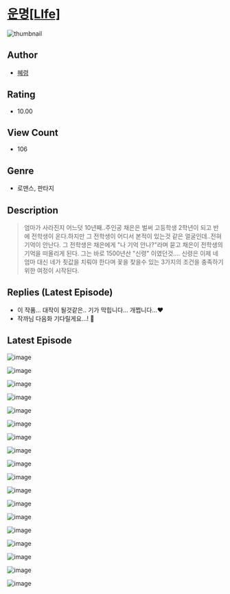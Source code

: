 # [운명[LIfe]](https://comic.naver.com/challenge/list?titleId=810616)
![thumbnail](https://image-comic.pstatic.net/user_contents_data/challenge_comic/2023/05/24/358549/upload_4135493262802957620_480x623.jpeg)

## Author
- [혜령](https://comic.naver.com/artistTitle?id=358549)

## Rating
- 10.00

## View Count
- 106

## Genre
- 로맨스, 판타지

## Description
> 엄마가 사라진지 어느덧 10년째..주인공 채은은 벌써 고등학생 2학년이 되고 반에 전학생이 온다.하지만 그 전학생이 어디서 본적이 있는것 같은 얼굴인데..전혀 기억이 안난다. 그 전학생은 채은에게 "나 기억 안나?"라며 묻고 채은이 전학생의 기억을 떠올리게 된다. 그는 바로 1500년산 "신령" 이였던것.... 신령은 이제 네 엄마 대신 네가 죗값을 치뤄야 한다며 꽃을 찾을수 있는 3가지의 조건을 충족하기 위한 여정이 시작된다.

## Replies (Latest Episode)
- 이 작품... 대작이 될것같은.. 기가 막힙니다... 개쩝니다...❤️
- 작까님 다음화 기다릴게요...! 🤍

## Latest Episode
![image](https://image-comic.pstatic.net/user_contents_data/challenge_comic/2023/05/25/358549/upload_3846695543701135664.jpeg)

![image](https://image-comic.pstatic.net/user_contents_data/challenge_comic/2023/05/25/358549/upload_3544722362299070517.jpeg)

![image](https://image-comic.pstatic.net/user_contents_data/challenge_comic/2023/05/25/358549/upload_3904955545922252900.jpeg)

![image](https://image-comic.pstatic.net/user_contents_data/challenge_comic/2023/05/25/358549/upload_3616453380008850273.jpeg)

![image](https://image-comic.pstatic.net/user_contents_data/challenge_comic/2023/05/25/358549/upload_3990523728472859959.jpeg)

![image](https://image-comic.pstatic.net/user_contents_data/challenge_comic/2023/05/25/358549/upload_4134978666393383014.jpeg)

![image](https://image-comic.pstatic.net/user_contents_data/challenge_comic/2023/05/25/358549/upload_4050487812034998579.jpeg)

![image](https://image-comic.pstatic.net/user_contents_data/challenge_comic/2023/05/25/358549/upload_3761975982411755571.jpeg)

![image](https://image-comic.pstatic.net/user_contents_data/challenge_comic/2023/05/25/358549/upload_3834868079136039986.jpeg)

![image](https://image-comic.pstatic.net/user_contents_data/challenge_comic/2023/05/25/358549/upload_3546083746672501603.jpeg)

![image](https://image-comic.pstatic.net/user_contents_data/challenge_comic/2023/05/25/358549/upload_7293075342458171746.jpeg)

![image](https://image-comic.pstatic.net/user_contents_data/challenge_comic/2023/05/25/358549/upload_7305455839122503993.jpeg)

![image](https://image-comic.pstatic.net/user_contents_data/challenge_comic/2023/05/25/358549/upload_7162521530866545458.jpeg)

![image](https://image-comic.pstatic.net/user_contents_data/challenge_comic/2023/05/25/358549/upload_7291385186975363893.jpeg)

![image](https://image-comic.pstatic.net/user_contents_data/challenge_comic/2023/05/25/358549/upload_3487586219170804581.jpeg)

![image](https://image-comic.pstatic.net/user_contents_data/challenge_comic/2023/05/25/358549/upload_3702580363406881080.jpeg)

![image](https://image-comic.pstatic.net/user_contents_data/challenge_comic/2023/05/25/358549/upload_7291386488370246960.jpeg)

![image](https://image-comic.pstatic.net/user_contents_data/challenge_comic/2023/05/25/358549/upload_3761972644386267442.jpeg)
